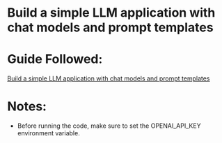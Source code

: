 # Build a simple LLM application with chat models and prompt templates

# Guide Followed: 
[Build a simple LLM application with chat models and prompt templates](https://python.langchain.com/docs/tutorials/llm_chain/)

# Notes:
- Before running the code, make sure to set the OPENAI_API_KEY environment variable.